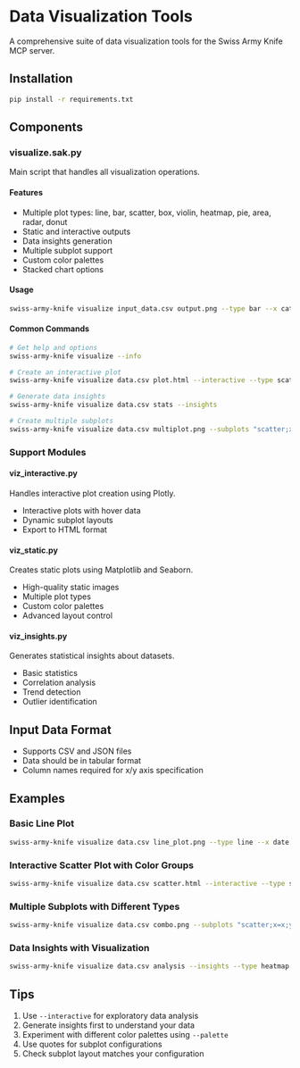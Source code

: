 # Data Visualization Tools

A comprehensive suite of data visualization tools for the Swiss Army Knife MCP server.

## Installation
```bash
pip install -r requirements.txt
```

## Components

### visualize.sak.py
Main script that handles all visualization operations.

#### Features
- Multiple plot types: line, bar, scatter, box, violin, heatmap, pie, area, radar, donut
- Static and interactive outputs
- Data insights generation
- Multiple subplot support
- Custom color palettes
- Stacked chart options

#### Usage
```bash
swiss-army-knife visualize input_data.csv output.png --type bar --x category --y value
```

#### Common Commands
```bash
# Get help and options
swiss-army-knife visualize --info

# Create an interactive plot
swiss-army-knife visualize data.csv plot.html --interactive --type scatter --x x_col --y y_col

# Generate data insights
swiss-army-knife visualize data.csv stats --insights

# Create multiple subplots
swiss-army-knife visualize data.csv multiplot.png --subplots "scatter;x=x;y=y|bar;x=cat;y=val" --layout "2,1"
```

### Support Modules

#### viz_interactive.py
Handles interactive plot creation using Plotly.
- Interactive plots with hover data
- Dynamic subplot layouts
- Export to HTML format

#### viz_static.py
Creates static plots using Matplotlib and Seaborn.
- High-quality static images
- Multiple plot types
- Custom color palettes
- Advanced layout control

#### viz_insights.py
Generates statistical insights about datasets.
- Basic statistics
- Correlation analysis
- Trend detection
- Outlier identification

## Input Data Format
- Supports CSV and JSON files
- Data should be in tabular format
- Column names required for x/y axis specification

## Examples

### Basic Line Plot
```bash
swiss-army-knife visualize data.csv line_plot.png --type line --x date --y value --title "Time Series"
```

### Interactive Scatter Plot with Color Groups
```bash
swiss-army-knife visualize data.csv scatter.html --interactive --type scatter --x x --y y --hue category
```

### Multiple Subplots with Different Types
```bash
swiss-army-knife visualize data.csv combo.png --subplots "scatter;x=x;y=y|bar;x=category;y=value|line;x=date;y=trend" --layout "3,1"
```

### Data Insights with Visualization
```bash
swiss-army-knife visualize data.csv analysis --insights --type heatmap
```

## Tips
1. Use `--interactive` for exploratory data analysis
2. Generate insights first to understand your data
3. Experiment with different color palettes using `--palette`
4. Use quotes for subplot configurations
5. Check subplot layout matches your configuration
